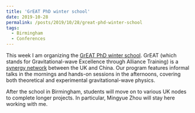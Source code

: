 ```yaml
---
title: 'GrEAT PhD winter school'
date: 2019-10-28
permalink: /posts/2019/10/28/great-phd-winter-school
tags:
  - Birmingham
  - Conferences
---
```


This week I am organizing the [GrEAT PhD winter school](<https://sites.google.com/view/greatnetworkschool>). GrEAT (which stands for Gravitational-wave Excellence through Alliance Training) is a [synergy network](<https://gilsay.physics.gla.ac.uk/dokuwiki/doku.php?id=great_network:start>) between the UK and China. Our program features informal talks in the mornings and hands-on sessions in the afternoons, covering both theoretical and experimental gravitational-wave physics.

After the school in Birmingham, students will move on to various UK nodes to complete longer projects. In particular, Mingyue Zhou will stay here working with me.

